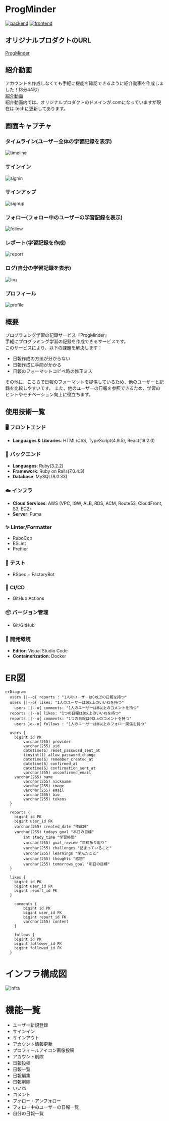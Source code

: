 # ProgMinder

[![backend](https://github.com/925rycki/ProgMinder/actions/workflows/backend.yml/badge.svg)](https://github.com/925rycki/ProgMinder/actions/workflows/backend.yml)
[![frontend](https://github.com/925rycki/ProgMinder/actions/workflows/frontend.yml/badge.svg)](https://github.com/925rycki/ProgMinder/actions/workflows/frontend.yml)

## オリジナルプロダクトのURL
[ProgMinder](https://progminder.tech/ "ProgMinder")

## 紹介動画
アカウントを作成しなくても手軽に機能を確認できるように紹介動画を作成しました！(3分44秒)<br>
[紹介動画](https://www.youtube.com/watch?v=fsDVQ4Rq13U)<br>
紹介動画内では、オリジナルプロダクトのドメインが.comになっていますが現在は.techに更新してあります。

## 画面キャプチャ

### タイムライン(ユーザー全体の学習記録を表示)
![timeline](https://github.com/925rycki/ProgMinder/assets/115384725/d4878239-757c-46bc-ab8f-4c7130a74e19)

### サインイン
![signin](https://github.com/925rycki/ProgMinder/assets/115384725/59501717-1d15-48c1-bb39-7ecad160211a)

### サインアップ
![signup](https://github.com/925rycki/ProgMinder/assets/115384725/e806c6f3-b732-4ba4-a6fb-431a6e47b0b9)

### フォロー(フォロー中のユーザーの学習記録を表示)
![follow](https://github.com/925rycki/ProgMinder/assets/115384725/2e3a86c4-b4af-4e0e-b394-6edce274f877)

### レポート(学習記録を作成)
![report](https://github.com/925rycki/ProgMinder/assets/115384725/0c73211a-8ae1-4e7f-ba89-49ff23860775)

### ログ(自分の学習記録を表示)
![log](https://github.com/925rycki/ProgMinder/assets/115384725/80df6093-944f-4cac-9558-31a7c98b90e6)

### プロフィール
![profile](https://github.com/925rycki/ProgMinder/assets/115384725/4358410c-b38b-4dae-8c7e-8822738cfb1e)

## 概要
プログラミング学習の記録サービス『ProgMinder』  
手軽にプログラミング学習の記録を作成できるサービスです。  
このサービスにより、以下の課題を解決します：
- 日報作成の方法が分からない
- 日報作成に手間がかかる
- 日報のフォーマットコピペ時の修正ミス

その他に、こちらで日報のフォーマットを提供しているため、他のユーザーと記録を比較しやすいです。
また、他のユーザーの日報を参照できるため、学習のヒントやモチベーション向上に役立ちます。

## 使用技術一覧

### 🖥️ **フロントエンド**
- **Languages & Libraries**: HTML/CSS, TypeScript(4.9.5), React(18.2.0)

### 🚀 **バックエンド**
- **Languages**: Ruby(3.2.2)
- **Framework**: Ruby on Rails(7.0.4.3)
- **Database**: MySQL(8.0.33)

### ☁️ **インフラ**
- **Cloud Services**: AWS (VPC, IGW, ALB, RDS, ACM, Route53, CloudFront, S3, EC2)
- **Server**: Puma

### ✨ **Linter/Formatter**
- RuboCop
- ESLint
- Prettier

### 🧪 **テスト**
- RSpec + FactoryBot

### 🔄 **CI/CD**
- GitHub Actions

### 📦 **バージョン管理**
- Git/GitHub

### 💼 **開発環境**
- **Editor**: Visual Studio Code
- **Containerization**: Docker

# ER図
```mermaid
erDiagram
  users ||--o{ reports : "1人のユーザーは0以上の日報を持つ"
  users ||--o{ likes: "1人のユーザーは0以上のいいねを持つ"
	users ||--o{ comments: "1人のユーザーは0以上のコメントを持つ"
  reports ||--o{ likes: "1つの日報は0以上のいいねを持つ"
  reports ||--o{ comments: "1つの日報は0以上のコメントを持つ"
	users }o--o{ follows : "1人のユーザーは0以上のフォロー関係を持つ"

  users {
    bigint id PK
		varchar(255) provider
		varchar(255) uid
		datetime(6) reset_password_sent_at
		tinyint(1) allow_password_change
		datetime(6) remember_created_at
		datetime(6) confirmed_at
		datetime(6) confirmation_sent_at
		varchar(255) unconfirmed_email
    varchar(255) name
		varchar(255) nickname
		varchar(255) image
		varchar(255) email
		varchar(255) bio
		varchar(255) tokens
  }

  reports {
    bigint id PK
    bigint user_id FK
    varchar(255) created_date "作成日"
    varchar(255) todays_goal "本日の目標"
		int study_time "学習時間"
		varchar(255) goal_review "目標振り返り"
		varchar(255) challenges "詰まっていること"
		varchar(255) learnings "学んだこと"
		varchar(255) thoughts "感想"
		varchar(255) tomorrows_goal "明日の目標"
  }

  likes {
    bigint id PK
    bigint user_id FK
    bigint report_id FK
  }

	comments {
		bigint id PK
		bigint user_id FK
		bigint report_id FK
		varchar(255) content
	}

	follows {
    bigint id PK
    bigint follower_id FK
    bigint followed_id FK
  }
```

# インフラ構成図
![infra](https://github.com/925rycki/ProgMinder/assets/115384725/8778c12e-baaa-405a-8fe3-f990d3f5d8b9)

# 機能一覧
- ユーザー新規登録
- サインイン
- サインアウト
- アカウント情報更新
- プロフィールアイコン画像投稿
- アカウント削除
- 日報投稿
- 日報一覧
- 日報編集
- 日報削除
- いいね
- コメント
- フォロー・アンフォロー
- フォロー中のユーザーの日報一覧
- 自分の日報一覧
